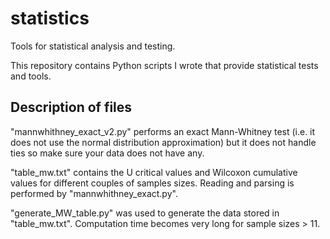 # statistics
Tools for statistical analysis and testing.

This repository contains Python scripts I wrote that provide statistical tests and tools.

## Description of files
"mannwhithney_exact_v2.py" performs an exact Mann-Whitney test (i.e. it does not use the normal distribution approximation) but it
does not handle ties so make sure your data does not have any.

"table_mw.txt" contains the U critical values and Wilcoxon cumulative values for different couples of samples sizes. Reading and
parsing is performed by "mannwhithney_exact.py".

"generate_MW_table.py" was used to generate the data stored in "table_mw.txt". Computation time becomes very long for sample
sizes > 11.
